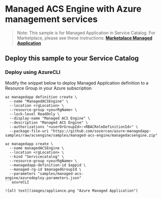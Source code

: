 # Managed ACS Engine with Azure management services

>Note: This sample is for Managed Application in Service Catalog. For Marketplace, please see these instructions:
[**Marketplace Managed Application**](https://docs.microsoft.com/en-us/azure/managed-applications/publish-marketplace-app)

## Deploy this sample to your Service Catalog

### Deploy using AzureCLI

Modify the snippet below to deploy Managed Application definition to a Resource Group in your Azure subscription

```azureCLI
az managedapp definition create \
  --name "ManagedACSEngine" \
  --location <rgLocation> \
  --resource-group <yourRgName> \
  --lock-level ReadOnly \
  --display-name "Managed ACS Engine" \
  --description "Managed ACS Engine" \
  --authorizations "<userOrGroupId>:<RBACRoleDefinitionId>" \
  --package-file-uri "https://github.com/sozercan/azure-managedapp-samples/raw/acsengine/samples/managed-acs-engine/managedacsengine.zip"
```

```azureCLI
az managedapp create \
  --name managedACSEngine \
  --location <rgLocation> \
  --kind "Servicecatalog" \
  --resource-group <yourRgName> \
  --managedapp-definition-id $appid \
  --managed-rg-id $managedGroupId \
  --parameters "samples/managed-acs-engine/azuredeploy.parameters.json"
```azureCLI

![alt text](images/appliance.png "Azure Managed Application")